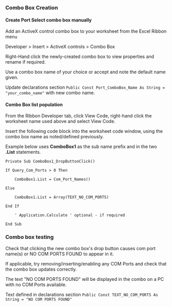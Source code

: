 ### Combo Box Creation

#### Create Port Select combo box manually

Add an ActiveX control combo box to your worksheet from the Excel Ribbon menu 

Developer > Insert > ActiveX controls > Combo Box  

Right-Hand click the newly-created combo box to view properties and rename if required.

Use a combo box name of your choice or accept and note the default name given.

Update declarations section `Public Const Port_ComboBox_Name As String = "your_combo_name"` with new combo name.


#### Combo Box list population

From the Ribbon Developer tab, click View Code, right-hand click the worksheet name used above and select View Code.

Insert the following code block into the worksheet code window, using the combo box name as noted/defined previously.  

Example below uses **ComboBox1** as the sub name prefix and in the two **.List** statements. 

```
Private Sub ComboBox1_DropButtonClick()

If Query_Com_Ports > 0 Then

    ComboBox1.List = Com_Port_Names()

Else

    ComboBox1.List = Array(TEXT_NO_COM_PORTS)

End If

    ' Application.Calculate ' optional - if required

End Sub
```

### Combo box testing

Check that clicking the new combo box's drop button causes com port name(s) or NO COM PORTS  FOUND to appear in it.   

If applicable, try removing/inserting/enabling any COM Ports and check that the combo box updates correctly. 

The text "NO COM PORTS FOUND" will be displayed in the combo on a PC with no COM Ports available.  

Text defined in declarations section `Public Const TEXT_NO_COM_PORTS As String = "NO COM PORTS FOUND"`

